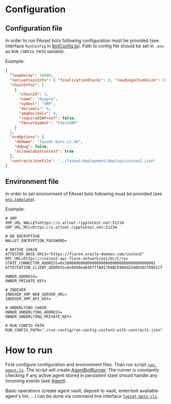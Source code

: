 # Configuration

## Configuration file
In order to run FAsset bots following configuration must be provided (see interface `RunConfig` in [BotConfig.ts](../src/config/BotConfig.ts)). Path to config file should be set in `.env` as `RUN_CONFIG_PATH` variable.

Example:
```json
{
  "loopDelay": 10000,
  "nativeChainInfo": { "finalizationBlocks": 0, "readLogsChunkSize": 10 },
  "chainInfos": [
    {
      "chainId": 3,
      "name": "Ripple",
      "symbol": "XRP",
      "decimals": 6,
      "amgDecimals": 0,
      "requireEOAProof": false,
      "fAssetSymbol": "FtestXRP"
    }
  ],
  "ormOptions": {
    "dbName": "fasset-bots-c2.db",
    "debug": false,
    "allowGlobalContext": true
  },
  "contractsJsonFile": "../fasset/deployment/deploys/coston2.json"
}
```

## Environment file
In order to set environment of FAsset bots following must be provided (see [`env.template`](../.env.template)).

Example:

```env
# XRP
XRP_URL_WALLET=https://s.altnet.rippletest.net:51234
XRP_URL_MCC=https://s.altnet.rippletest.net:51234

# DB ENCRYPTION
WALLET_ENCRYPTION_PASSWORD=

# NATIVE CHAIN
ATTESTER_BASE_URLS="https://flare4.oracle-daemon.com/coston2"
RPC_URL=https://coston2-api.flare.network/ext/bc/C/rpc
STATE_CONNECTOR_ADDRESS=0x1000000000000000000000000000000000000001
ATTESTATION_CLIENT_ADDRESS=0x8858eeB3DfffA017D4BCE9801D340D36Cf895CCf

OWNER_ADDRESS=
OWNER_PRIVATE_KEY=

# INDEXER
INDEXER_XRP_WEB_SERVER_URL=
INDEXER_XRP_API_KEY=

# UNDERLYING CHAIN
OWNER_UNDERLYING_ADDRESS=
OWNER_UNDERLYING_PRIVATE_KEY=

# RUN CONFIG PATH
RUN_CONFIG_PATH="./run-config/run-config-coston2-with-contracts.json"
```

# How to run

First configure configuration and environment files. Than run script [`run-agent.ts`](../src/run/run-agent.ts).
The script will create [AgentBotRunner](../src/actors/AgentBotRunner.ts). The runner is constantly checking if any active agent stored in persistent state should handle any incoming events (see [Agent](./actors/agent.md)).

Basic operations (create agent vault, deposit to vault, enter/exit available agent's list, ...) can be done via command line interface [`fasset-bots-cli`](./cli.md).